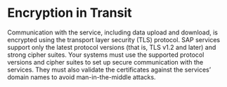 <!-- loio42a8f0fd505d4fdca3ed1dc1de14ca07 -->

# Encryption in Transit

Communication with the service, including data upload and download, is encrypted using the transport layer security \(TLS\) protocol. SAP services support only the latest protocol versions \(that is, TLS v1.2 and later\) and strong cipher suites. Your systems must use the supported protocol versions and cipher suites to set up secure communication with the services. They must also validate the certificates against the services’ domain names to avoid man-in-the-middle attacks.

